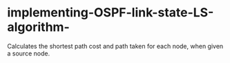 # implementing-OSPF-link-state-LS-algorithm-
Calculates the shortest path cost and path taken for each node, when given a source node.
